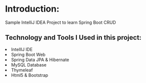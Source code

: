 # Introduction:
Sample IntelliJ IDEA Project to learn Spring Boot CRUD
## Technology and Tools I Used in this project:
<li> IntellIJ IDE </li>
<li> Spring Boot Web</li>
<li> Spring Data JPA & Hibernate</li>
<li> MySQL Database </li>
<li> Thymeleaf </li>
<li>Html5 & Bootstrap </li>
